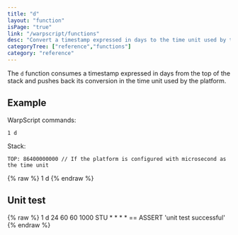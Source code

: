 ```yaml
---
title: "d"
layout: "function"
isPage: "true"
link: "/warpscript/functions"
desc: "Convert a timestamp expressed in days to the time unit used by the platform"
categoryTree: ["reference","functions"]
category: "reference"
---
```

 

The `d` function consumes a timestamp expressed in days from the top of the stack and pushes back its conversion in the time unit used by the platform.

## Example ##

WarpScript commands:

    1 d

Stack: 

    TOP: 86400000000 // If the platform is configured with microsecond as the time unit

{% raw %}
<warp10-warpscript-widget backend="{{backend}}"  exec-endpoint="{{execEndpoint}}">1 d
</warp10-warpscript-widget>
{% endraw %}    


## Unit test ##

{% raw %}
<warp10-warpscript-widget backend="{{backend}}"  exec-endpoint="{{execEndpoint}}">1 d
24 60 60 1000 STU * * * * == ASSERT
'unit test successful'
</warp10-warpscript-widget>
{% endraw %}        
